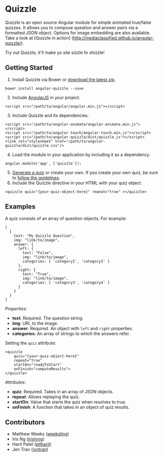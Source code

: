 # Quizzle
Quizzle is an open source Angular module for simple animated true/false quizzes. It allows you to compose question and answer pairs via a formatted JSON object. Options for image embedding are also available. Take a look at [Quizzle in action] (http://mediaclassified.github.io/angular-quizzle/).

Try out Quizzle, it'll make yo site sizzle fo shizzle!


## Getting Started

1. Install Quizzle via Bower or [download the latest zip]().

  ```
  bower install angular-quizzle --save
  ```
2. Include [AngularJS](https://angularjs.org/) in your project.

  ```
  <script src="/path/to/angular/angular.min.js"></script>
  ```
3. Include Quizzle and its dependencies.

  ```
  <script src="/path/to/angular-animate/angular-animate.min.js"></script>
  <script src="/path/to/angular-touch/angular-touch.min.js"></script>
  <script src="/path/to/angular-quizzle/dist/quizzle.js"></script>
  <link rel="stylesheet" href="/path/to/angular-quizzle/dist/quizzle.css"/>
  ```
4. Load the module in your application by including it as a dependency.
  
  ```
  angular.module('app', ['quizzle']);
  ```
5. [Generate a quiz]() or create your own. If you create your own quiz, be sure to [follow the guidelines]().
6. Include the Quizzle directive in your HTML with your quiz object.
  
  ```
  <quizzle quiz="{your-quiz-object-here}" repeat="true" ></quizzle>
  ```

## Examples

A quiz consists of an array of question objects. For example:

  ```
  [
    {
      text: "My Quizzle Question",
      img: "link/to/image",
      answer: {
        left: {
          text: "False",
          img: "link/to/image",
          categories: [ 'category1', 'category2' ]
        },
        right: {
          text: "True",
          img: "link/to/image",
          categories: [ 'category3', 'category4' ]
        }
      }
    }
  ]
  ```
  
_Properties:_
- **text**: Required. The question string.
- **img**: URL to the image.
- **answer**: Required. An object with `left` and `right` properties.
- **categories**: An array of strings to which the answers refer. 

Setting the `quiz` attribute:

  ```
  <quizzle 
      quiz="{your-quiz-object-here}"
      repeat="true" 
      startOn="readyToStart" 
      onFinish="computeResults">
  </quizzle>
  ```
  
_Attributes:_
- **quiz**: Required. Takes in an array of JSON objects.
- **repeat**: Allows replaying the quiz.
- **startOn**: Value that starts the quiz when resolves to true.
- **onFinish**: A function that takes in an object of quiz results.


## Contributors

- Matthew Weeks ([weeksling](https://github.com/weeksling))
- Iris Ng ([irislyng](https://github.com/irislyng))
- Harit Patel ([ptlharit](https://github.com/ptlharit))
- Jen Tran ([jyntran](https://github.com/jyntran))
